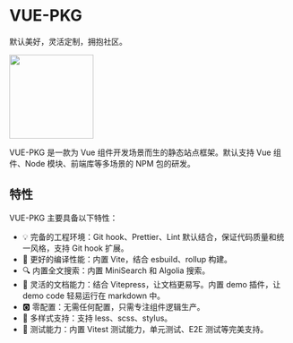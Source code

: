 # VUE-PKG

默认美好，灵活定制，拥抱社区。

<img src="/logo.svg" width="150" />

VUE-PKG 是一款为 Vue 组件开发场景而生的静态站点框架。默认支持 Vue 组件、Node 模块、前端库等多场景的 NPM 包的研发。

## 特性

VUE-PKG 主要具备以下特性：

- 💡 完备的工程环境：Git hook、Prettier、Lint 默认结合，保证代码质量和统一风格，支持 Git hook 扩展。
- 🚀 更好的编译性能：内置 Vite，结合 esbuild、rollup 构建。
- 🔍 内置全文搜索：内置 MiniSearch 和 Algolia 搜索。
- 📃 灵活的文档能力：结合 Vitepress，让文档更易写。内置 demo 插件，让 demo code 轻易运行在 markdown 中。
- 🅾️ 零配置：无需任何配置，只需专注组件逻辑生产。
- 🎨 多样式支持：支持 less、scss、stylus。
- 🧪 测试能力：内置 Vitest 测试能力，单元测试、E2E 测试等完美支持。
